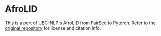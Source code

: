 # AfroLID

This is a port of UBC-NLP's AfroLID from FairSeq to Pytorch. Refer to the [original repository](https://github.com/UBC-NLP/afrolid) for license and citation info.
